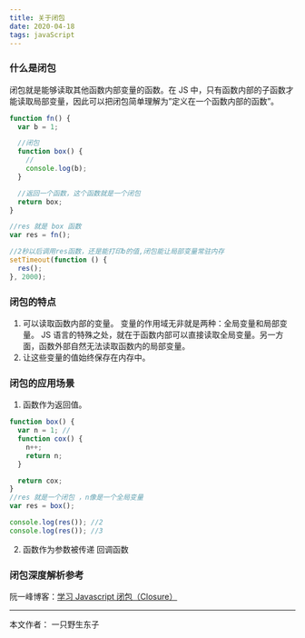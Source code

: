 ```yaml
---
title: 关于闭包
date: 2020-04-18
tags: javaScript
--- 
```


### 什么是闭包

闭包就是能够读取其他函数内部变量的函数。在 JS 中，只有函数内部的子函数才能读取局部变量，因此可以把闭包简单理解为”定义在一个函数内部的函数”。

<!--more--> 

```js
function fn() {
  var b = 1;

  //闭包
  function box() {
    //
    console.log(b);
  }

  //返回一个函数，这个函数就是一个闭包
  return box;
}

//res 就是 box 函数
var res = fn();

//2秒以后调用res函数，还是能打印b的值,闭包能让局部变量常驻内存
setTimeout(function () {
  res();
}, 2000);
```

### 闭包的特点

1. 可以读取函数内部的变量。
   变量的作用域无非就是两种：全局变量和局部变量。
   JS 语言的特殊之处，就在于函数内部可以直接读取全局变量。另一方面，函数外部自然无法读取函数内的局部变量。
2. 让这些变量的值始终保存在内存中。

### 闭包的应用场景

1. 函数作为返回值。

```js
function box() {
  var n = 1; //
  function cox() {
    n++;
    return n;
  }

  return cox;
}
//res 就是一个闭包 ，n像是一个全局变量
var res = box();

console.log(res()); //2
console.log(res()); //3
```

2. 函数作为参数被传递
   回调函数

### 闭包深度解析参考
阮一峰博客：[学习 Javascript 闭包（Closure）](http://www.ruanyifeng.com/blog/2009/08/learning_javascript_closures.html)

---

本文作者： 一只野生东子